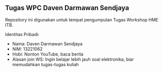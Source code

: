 ## Tugas WPC Daven Darmawan Sendjaya
Repository ini digunakan untuk tempat pengumpulan Tugas Workshop HME ITB.

Identitas Pribadi:<br>
- Nama: Daven Darmawan Sendjaya<br>
- NIM: 13221062<br>
- Hobi: Nonton YouTube, baca berita<br>
- Alasan join WS: Ingin belajar lebih jauh soal elektronika, biar memudahkan tugas-tugas kuliah